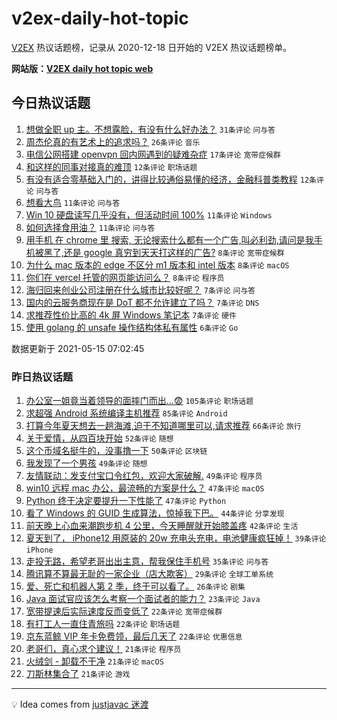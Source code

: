# v2ex-daily-hot-topic

[V2EX](https://www.v2ex.com/) 热议话题榜，记录从 2020-12-18 日开始的 V2EX 热议话题榜单。

**网站版：[V2EX daily hot topic web](https://boojack.github.io/v2ex-daily-hot-topic-web/)**

## 今日热议话题

<!-- TODAY BEGIN -->

1. [想做全职 up 主。不想露脸，有没有什么好办法？](https://www.v2ex.com/t/777083) `31条评论` `问与答`
1. [周杰伦真的有艺术上的追求吗？](https://www.v2ex.com/t/777091) `26条评论` `音乐`
1. [电信公网搭建 openvpn 回内网遇到的疑难杂症](https://www.v2ex.com/t/777037) `17条评论` `宽带症候群`
1. [和这样的同事对接真的难顶](https://www.v2ex.com/t/777072) `12条评论` `职场话题`
1. [有没有适合零基础入门的，讲得比较通俗易懂的经济，金融科普类教程](https://www.v2ex.com/t/777038) `12条评论` `问与答`
1. [想看大鸟](https://www.v2ex.com/t/777058) `11条评论` `问与答`
1. [Win 10 硬盘读写几乎没有，但活动时间 100%](https://www.v2ex.com/t/777044) `11条评论` `Windows`
1. [如何选择食用油？](https://www.v2ex.com/t/777036) `11条评论` `问与答`
1. [用手机 在 chrome 里 搜索, 无论搜索什么都有一个广告,叫必利劲,请问是我手机被黑了,还是 google 真穷到天天打这样的广告?](https://www.v2ex.com/t/777092) `8条评论` `宽带症候群`
1. [为什么 mac 版本的 edge 不区分 m1 版本和 intel 版本](https://www.v2ex.com/t/777052) `8条评论` `macOS`
1. [你们在 vercel 托管的网页能访问么？](https://www.v2ex.com/t/777043) `8条评论` `程序员`
1. [海归回来创业公司注册在什么城市比较好呢？](https://www.v2ex.com/t/777088) `7条评论` `问与答`
1. [国内的云服务商现在是 DoT 都不允许建立了吗？](https://www.v2ex.com/t/777070) `7条评论` `DNS`
1. [求推荐性价比高的 4k 屏 Windows 笔记本](https://www.v2ex.com/t/777042) `7条评论` `硬件`
1. [使用 golang 的 unsafe 操作结构体私有属性](https://www.v2ex.com/t/777059) `6条评论` `Go`

数据更新于 2021-05-15 07:02:45

<!-- TODAY END -->

### 昨日热议话题

<!-- YESTERDAY BEGIN -->

1. [办公室一姐竟当着领导的面摔门而出...😨](https://www.v2ex.com/t/776840) `105条评论` `职场话题`
1. [求超强 Android 系统编译主机推荐](https://www.v2ex.com/t/776838) `85条评论` `Android`
1. [打算今年夏天想去一趟海滩,迫于不知道哪里可以,请求推荐](https://www.v2ex.com/t/776866) `66条评论` `旅行`
1. [关于爱情，从四百块开始](https://www.v2ex.com/t/776822) `52条评论` `随想`
1. [这个币域名挺牛的，没事撸一下](https://www.v2ex.com/t/776830) `50条评论` `区块链`
1. [我发现了一个男孩](https://www.v2ex.com/t/776827) `49条评论` `随想`
1. [友情联动：发支付宝口令红包，欢迎大家破解.](https://www.v2ex.com/t/776889) `49条评论` `程序员`
1. [win10 远程 mac 办公，最流畅的方案是什么？](https://www.v2ex.com/t/776825) `47条评论` `macOS`
1. [Python 终于决定要提升一下性能了](https://www.v2ex.com/t/776893) `47条评论` `Python`
1. [看了 Windows 的 GUID 生成算法，惊掉我下巴。](https://www.v2ex.com/t/776972) `44条评论` `分享发现`
1. [前天晚上心血来潮跑步机 4 公里，今天睡醒就开始膝盖疼](https://www.v2ex.com/t/776860) `42条评论` `生活`
1. [夏天到了， iPhone12 用原装的 20w 充电头充电，电池健康疯狂掉！](https://www.v2ex.com/t/776849) `39条评论` `iPhone`
1. [走投无路，希望老哥出出主意，帮我保住手机号](https://www.v2ex.com/t/776991) `35条评论` `问与答`
1. [腾讯算不算最无耻的一家企业（店大欺客）](https://www.v2ex.com/t/776908) `29条评论` `全球工单系统`
1. [爱、死亡和机器人第 2 季，终于可以看了。](https://www.v2ex.com/t/776973) `26条评论` `剧集`
1. [Java 面试官应该怎么考察一个面试者的能力？](https://www.v2ex.com/t/776891) `23条评论` `Java`
1. [宽带提速后实际速度反而变低了](https://www.v2ex.com/t/776978) `22条评论` `宽带症候群`
1. [有打工人一直住青旅吗](https://www.v2ex.com/t/776925) `22条评论` `职场话题`
1. [京东蓝鲸 VIP 年卡免费领，最后几天了](https://www.v2ex.com/t/776834) `22条评论` `优惠信息`
1. [老哥们，真心求个建议！](https://www.v2ex.com/t/777011) `21条评论` `程序员`
1. [火绒剑 - 卸载不干净](https://www.v2ex.com/t/776957) `21条评论` `macOS`
1. [刀斯林集合了](https://www.v2ex.com/t/776932) `21条评论` `游戏`

<!-- YESTERDAY END -->

---

💡 Idea comes from [justjavac 迷渡](https://github.com/justjavac/)
